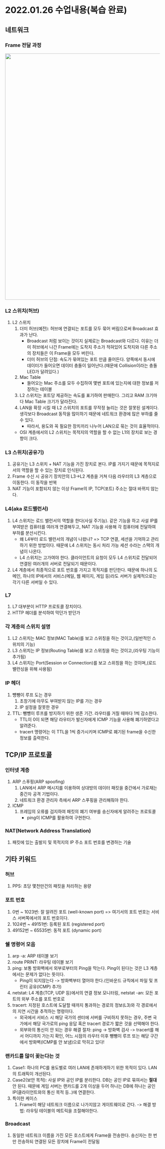# 2022.01.26 수업내용(복습 완료)
## 네트워크
### Frame 전달 과정
<img width=800 src="https://user-images.githubusercontent.com/95362065/151129255-e94b3caf-42e6-4c1f-a5e9-e09627a9e486.png">

### L2 스위치(허브)
1. L2 스위치
    1) 더미 허브(예전): 허브에 연결되는 포트를 모두 묶어 버림으로써 Broadcast 효과가 난다. 
        * Broadcast 처럼 보이는 것이지 실제로는 Broadcast와 다르다. 이유는 더미 허브에서 나간 Frame에는 도착지 주소가 적혀있어 도착지와 다른 주소의 장치들은 이 Frame을 모두 버린다.
        * 더미 허브의 단점: 속도가 묶여있는 포트 만큼 줄어든다. 양쪽에서 동시에 데이터가 들어오면 데이터 충돌이 일어난다.(때문에 Collision이라는 충돌 LED가 달려있다.)
    2) Mac Table
        * 들어오는 Mac 주소를 모두 수집하여 몇번 포트에 있는지에 대한 정보를 저장하는 테이블
    3) L2 스위치는 포트당 제공하는 속도를 표기하여 판매한다. 그리고 RAM 크기마다 Mac Table 크기가 달라진다.
    4) LAN을 확장 시킬 때 L2 스위치의 포트를 무작정 늘리는 것은 잘못된 설계이다. 생각보다 Broadcast 동작을 많이하기 때문에 네트워크 환경에 많은 부하를 줄 수 있다.
        * 따라서, 용도와 꼭 필요한 장치끼리 나누어 LAN으로 묶는 것이 효율적이다.
    * OSI 계층에서의 L2 스위치는 목적지의 역할을 할 수 없는 L1의 장치로 보는 경향이 크다.

### L3 스위치(공유기)
1. 공유기는 L3 스위치 + NAT 기능을 가진 장치로 본다. IP를 가지기 때문에 목적지로서의 역할을 할 수 있는 장치로 인식된다.
2. Frame 수신 시 공유기 장치안의 L3->L2 계층을 거쳐 다음 라우터의 L3 계층으로 이동한다. 이 동작을 반복
3. NAT 기능이 포함되지 않는 이상 Frame의 IP, TCP(포트) 주소는 절대 바뀌지 않는다.

### L4(aka 로드밸런서)
1. L4 스위치는 로드 밸런서의 역할을 한다(사실 주기능). 같은 기능을 하고 사설 IP를 부여받은 컴퓨터를 여러개 연결해두고, NAT 기능을 사용해 각 컴퓨터에 전달하여 부하를 분산시킨다.
    * 왜 L4부터 로드 밸런서의 개념이 나왔나? => TCP 연결, 세션을 기억하고 관리하기 위한 방법이다. 때문에 L4 스위치는 동시 처리 가능 세션 수라는 스택의 개념이 나온다.
    * L4 스위치는 고가여야 한다. 클라이언트의 요청이 모두 L4 스위치로 전달되어 연결된 여러개의 서버로 전달되기 때문이다.
2. L4 계층에서 최종적으로 포트 번호를 가지고 목적지를 판단한다. 때문에 하나의 도메인, 하나의 IP에서의 서비스(메일, 웹 페이지, 게임 등)라도 서버가 실제적으로는 각기 다른 서버일 수 있다.

### L7
1. L7 대부분이 HTTP 프로토콜 장치이다.
2. HTTP 헤더를 분석하여 막던가 받던가

### 각 계층의 스위치 설명
1. L2 스위치는 MAC 정보(MAC Table)를 보고 스위칭을 하는 것이고,(일반적인 스위치의 기능)
2. L3 스위치는 IP 정보(Routing Table)를 보고 스위칭을 하는 것이고,(라우팅 기능이 추가됨)
3. L4 스위치는 Port(Session or Connection)를 보고 스위칭을 하는 것이며,(로드밸런싱을 위해 사용됨) 

### IP 헤더
1. 뻉뺑이 루프 도는 경우
    1) 초창기에 아무도 부여받지 않는 IP를 가는 경우
    2) IP 설정을 잘못한 경우
2. TTL: 뺑뻉이 루프를 방지하기 위한 생존 기간. 라우터를 거칠 때마다 1씩 감소한다.
    * TTL이 0이 되면 해당 라우터가 발신자에게 ICMP 기능을 사용해 폐기하였다고 알려준다.
    * tracert 명령어는 이 TTL을 1씩 증가시키며 ICMP로 폐기된 frame을 수신한 정보를 출력한다.

## TCP/IP 프로토콜
### 인터넷 계층
1. ARP 스푸핑(ARP spoofing)
    1) LAN에서 ARP 메시지를 이용하여 상대방의 데이터 패킷을 중간에서 가로채는 중간자 공격 기법이다.
    2) 네트워크 환경 관리자 측에서 ARP 스푸핑을 관리해줘야 한다.
2. ICMP
    1) 프레임의 오류를 검지하여 패킷의 폐기 여부를 송신자에게 알려주는 프로토콜
        * ping이 ICMP를 활용하여 구현한다.

### NAT(Network Address Translation)
1. 패킷에 있는 출발지 및 목적지의 IP 주소 포트 번호를 변경하는 기술

## 기타 키워드
### 허브
1. PPS: 초당 몇천만건의 패킷을 처리하는 용량

### 포트 번호
1. 0번 ~ 1023번: 잘 알려진 포트 (well-known port) => 여기서의 포트 번호는 서비스 서버쪽에서의 포트 번호이다.
2. 1024번 ~ 49151번: 등록된 포트 (registered port)
3. 49152번 ~ 65535번: 동적 포트 (dynamic port)

### 쉘 명령어 모음
1. arp -a: ARP 테이블 보기
2. route PRINT: 라우팅 테이블 보기
3. ping: 보통 방화벽에서 외부로부터의 Ping을 막는다. Ping이 된다는 것은 L3 계층에서는 문제가 없다는 뜻이다.
    * Ping이 되지않는다 -> 방화벽부터 열어야 한다.(인바운드 규칙에서 파일 및 프린터 공유(ICMP) 추가)
4. netstat: L4 계층(TCP, UDP 등)에서의 연결 정보 모니터링, netstat -an: 모든 포트의 외부 주소를 포트 번호로
5. tracert: 지정된 호스트에 도달할 때까지 통과하는 경로의 정보(L3)와 각 경로에서의 지연 시간을 추적하는 명령이다.
    * 외국에서 서비스 시 해당 국가의 센터에 서버를 구비하지 못하는 경우, 주변 국가에서 해당 국가로의 ping 응답 혹은 tracert 경로가 짧은 것을 선택해야 한다.
    * 외부와의 통신이 안 되는 경우 해결 절차: ping -> 방화벽 검사 -> tracert를 해서 어디까지 가는지 확인, 어느 시점의 라우터 이후 뺑뺑이 루프 또는 해당 구간에서 방화벽(ICMP를 안 보냄)으로 막히고 있다!

### 랜카드를 많이 꽂는다는 것
1. Case1: 하나의 PC를 용도별로 여러 LAN에 존재하게하기 위한 목적이 있다. LAN의 트래픽이 개선된다.
2. Case2(보안 목적): 사설 IP와 공인 IP를 분리한다. DB는 공인 IP로 묶여서는 **절대** 안 된다. 때문에 게임 서버는 랜카드를 2개 이상을 두어 하나는 DB에 하나는 공인 IP(클라이언트와의 통신 목적 등..)에 연결한다.
3. 특이한 케이스
    1) Frame이 해당 네트워크 이름으로 나가지않고 게이트웨이로 간다. -> 해결 방법: 라우팅 테이블의 메트릭을 조절해야한다.

### Broadcast
1. 동일한 네트워크 이름을 가진 모든 호스트에게 Frame을 전송한다. 송신자는 한 번만 전송하되 연결된 모든 장치에 Frame이 전달됨
